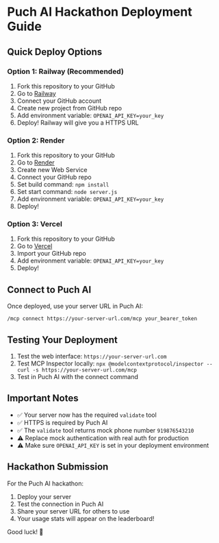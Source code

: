 # Puch AI Hackathon Deployment Guide

## Quick Deploy Options

### Option 1: Railway (Recommended)
1. Fork this repository to your GitHub
2. Go to [Railway](https://railway.app/)
3. Connect your GitHub account
4. Create new project from GitHub repo
5. Add environment variable: `OPENAI_API_KEY=your_key`
6. Deploy! Railway will give you a HTTPS URL

### Option 2: Render
1. Fork this repository to your GitHub
2. Go to [Render](https://render.com/)
3. Create new Web Service
4. Connect your GitHub repo
5. Set build command: `npm install`
6. Set start command: `node server.js`
7. Add environment variable: `OPENAI_API_KEY=your_key`
8. Deploy!

### Option 3: Vercel
1. Fork this repository to your GitHub
2. Go to [Vercel](https://vercel.com/)
3. Import your GitHub repo
4. Add environment variable: `OPENAI_API_KEY=your_key`
5. Deploy!

## Connect to Puch AI

Once deployed, use your server URL in Puch AI:

```
/mcp connect https://your-server-url.com/mcp your_bearer_token
```

## Testing Your Deployment

1. Test the web interface: `https://your-server-url.com`
2. Test MCP Inspector locally: `npx @modelcontextprotocol/inspector -- curl -s https://your-server-url.com/mcp`
3. Test in Puch AI with the connect command

## Important Notes

- ✅ Your server now has the required `validate` tool
- ✅ HTTPS is required by Puch AI
- ✅ The `validate` tool returns mock phone number `919876543210`
- ⚠️ Replace mock authentication with real auth for production
- ⚠️ Make sure `OPENAI_API_KEY` is set in your deployment environment

## Hackathon Submission

For the Puch AI hackathon:
1. Deploy your server
2. Test the connection in Puch AI
3. Share your server URL for others to use
4. Your usage stats will appear on the leaderboard!

Good luck! 🚀
